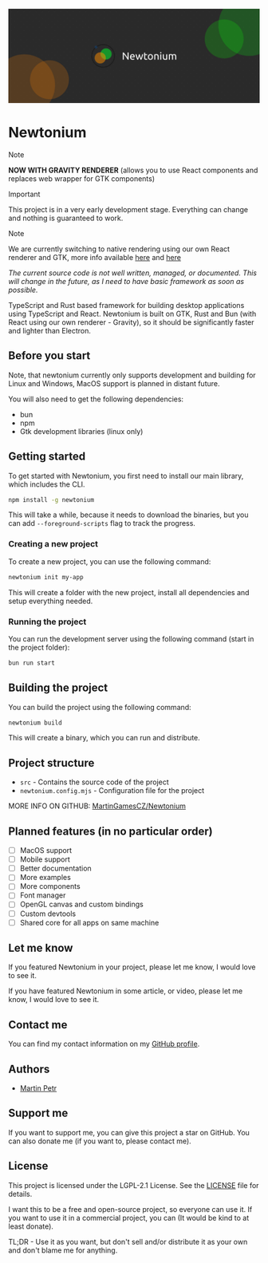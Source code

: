 ![Banner](banner.png)

# Newtonium

> [!NOTE]
> **NOW WITH GRAVITY RENDERER** (allows you to use React components and replaces web wrapper for GTK components)

> [!IMPORTANT]
> This project is in a very early development stage. Everything can change and nothing is guaranteed to work.

> [!NOTE]
> We are currently switching to native rendering using our own React renderer and GTK, more info available [here](https://github.com/MartinGamesCZ/Newtonium_gravity) and [here](https://github.com/MartinGamesCZ/Newtonium_core/)

_The current source code is not well written, managed, or documented. This will change in the future, as I need to have basic framework as soon as possible._

TypeScript and Rust based framework for building desktop applications using TypeScript and React. Newtonium is built on GTK, Rust and Bun (with React using our own renderer - Gravity), so it should be significantly faster and lighter than Electron.

## Before you start

Note, that newtonium currently only supports development and building for Linux and Windows, MacOS support is planned in distant future.

You will also need to get the following dependencies:

- bun
- npm
- Gtk development libraries (linux only)

## Getting started

To get started with Newtonium, you first need to install our main library, which includes the CLI.

```bash
npm install -g newtonium
```

This will take a while, because it needs to download the binaries, but you can add `--foreground-scripts` flag to track the progress.

### Creating a new project

To create a new project, you can use the following command:

```bash
newtonium init my-app
```

This will create a folder with the new project, install all dependencies and setup everything needed.

### Running the project

You can run the development server using the following command (start in the project folder):

```bash
bun run start
```

## Building the project

You can build the project using the following command:

```bash
newtonium build
```

This will create a binary, which you can run and distribute.

## Project structure

- `src` - Contains the source code of the project
- `newtonium.config.mjs` - Configuration file for the project

MORE INFO ON GITHUB: [MartinGamesCZ/Newtonium](https://github.com/MartinGamesCZ/Newtonium)

## Planned features (in no particular order)

- [ ] MacOS support
- [ ] Mobile support
- [ ] Better documentation
- [ ] More examples
- [ ] More components
- [ ] Font manager
- [ ] OpenGL canvas and custom bindings
- [ ] Custom devtools
- [ ] Shared core for all apps on same machine

## Let me know

If you featured Newtonium in your project, please let me know, I would love to see it.

If you have featured Newtonium in some article, or video, please let me know, I would love to see it.

## Contact me

You can find my contact information on my [GitHub profile](https://github.com/MartinGamesCZ).

## Authors

- [Martin Petr](https://github.com/MartinGamesCZ)

## Support me

If you want to support me, you can give this project a star on GitHub. You can also donate me (if you want to, please contact me).

## License

This project is licensed under the LGPL-2.1 License. See the [LICENSE](LICENSE) file for details.

I want this to be a free and open-source project, so everyone can use it. If you want to use it in a commercial project, you can (It would be kind to at least donate).

TL;DR - Use it as you want, but don't sell and/or distribute it as your own and don't blame me for anything.
